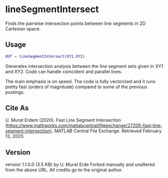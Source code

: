 # lineSegmentIntersect
Finds the pairwise intersection points between line segments in 2D Cartesian space. 

## Usage
```matlab
OUT = lineSegmentIntersect(XY1,XY2)
```
Generates intersection analysis between the line segment sets given in XY1 and XY2. Code can handle coincident and parallel lines.

The main emphasis is on speed. The code is fully vectorized and it runs pretty fast (orders of magnitude) compared to some of the previous postings.

## Cite As
U. Murat Erdem (2020). Fast Line Segment Intersection (https://www.mathworks.com/matlabcentral/fileexchange/27205-fast-line-segment-intersection), MATLAB Central File Exchange. Retrieved February 13, 2020. 

## Version
version 1.1.0.0 (3.5 KB) by U. Murat Erde
Forked manually and unaltered from the above URL. All credits go to the original author.
